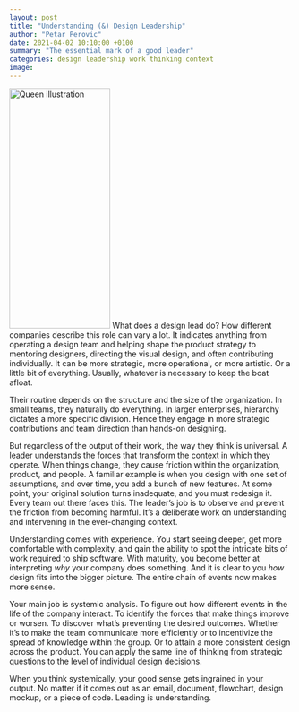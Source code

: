 ```yaml
---
layout: post
title: "Understanding (&) Design Leadership"
author: "Petar Perovic"
date: 2021-04-02 10:10:00 +0100
summary: "The essential mark of a good leader"
categories: design leadership work thinking context
image:
---
```


<img class="fr ml4 nt3 nr5" width="180" height="429" src="{% link /assets/leadership-queen.jpg %}" alt="Queen illustration">
What does a design lead do? How different companies describe this role can vary a lot. It indicates anything from operating a design team and helping shape the product strategy to mentoring designers, directing the visual design, and often contributing individually. It can be more strategic, more operational, or more artistic. Or a little bit of everything. Usually, whatever is necessary to keep the boat afloat.

Their routine depends on the structure and the size of the organization. In small teams, they naturally do everything. In larger enterprises, hierarchy dictates a more specific division. Hence they engage in more strategic contributions and team direction than hands-on designing.

But regardless of the output of their work, the way they think is universal. A leader understands the forces that transform the context in which they operate. When things change, they cause friction within the organization, product, and people. A familiar example is when you design with one set of assumptions, and over time, you add a bunch of new features. At some point, your original solution turns inadequate, and you must redesign it. Every team out there faces this. The leader’s job is to observe and prevent the friction from becoming harmful. It’s a deliberate work on understanding and intervening in the ever-changing context.

Understanding comes with experience. You start seeing deeper, get more comfortable with complexity, and gain the ability to spot the intricate bits of work required to ship software. With maturity, you become better at interpreting _why_ your company does something. And it is clear to you _how_ design fits into the bigger picture. The entire chain of events now makes more sense.

Your main job is systemic analysis. To figure out how different events in the life of the company interact. To identify the forces that make things improve or worsen. To discover what’s preventing the desired outcomes. Whether it’s to make the team communicate more efficiently or to incentivize the spread of knowledge within the group. Or to attain a more consistent design across the product. You can apply the same line of thinking from strategic questions to the level of individual design decisions.

When you think systemically, your good sense gets ingrained in your output. No matter if it comes out as an email, document, flowchart, design mockup, or a piece of code. Leading is understanding.